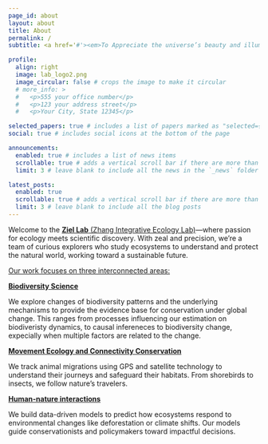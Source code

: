 ```yaml
---
page_id: about
layout: about
title: About
permalink: /
subtitle: <a href='#'><em>To Appreciate the universe’s beauty and illuminate the truths underlying.<em></a>

profile:
  align: right
  image: lab_logo2.png
  image_circular: false # crops the image to make it circular
  # more_info: >
  #   <p>555 your office number</p>
  #   <p>123 your address street</p>
  #   <p>Your City, State 12345</p>

selected_papers: true # includes a list of papers marked as "selected={true}"
social: true # includes social icons at the bottom of the page

announcements:
  enabled: true # includes a list of news items
  scrollable: true # adds a vertical scroll bar if there are more than 3 news items
  limit: 3 # leave blank to include all the news in the `_news` folder

latest_posts:
  enabled: true
  scrollable: true # adds a vertical scroll bar if there are more than 3 new posts items
  limit: 3 # leave blank to include all the blog posts
---
```


Welcome to the [**Ziel Lab** (Zhang Integrative Ecology Lab)](/)—where passion for ecology meets scientific discovery. With zeal and precision, we’re a team of curious explorers who study ecosystems to understand and protect the natural world, working toward a sustainable future.

<ins>Our work focuses on three interconnected areas:</ins>

[**Biodiversity Science**]()

We explore changes of biodiversity patterns and the underlying mechanisms to provide the evidence base for conservation under global change. This ranges from processes influencing our estimation on biodiveristy dynamics, to causal infereneces to biodiversity change, expecially when multiple factors are related to the change.

[**Movement Ecology and Connectivity Conservation**]()

We track animal migrations using GPS and satellite technology to understand their journeys and safeguard their habitats. From shorebirds to insects, we follow nature’s travelers.

[**Human-nature interactions**]()

We build data-driven models to predict how ecosystems respond to environmental changes like deforestation or climate shifts. Our models guide conservationists and policymakers toward impactful decisions.
